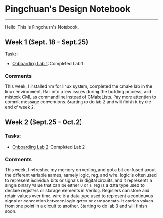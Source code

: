 # Pingchuan's Design Notebook
--------
Hello! This is Pingchuan's Notebook.

## Week 1 (Sept. 18 - Sept.25)

Tasks: 
* [Onboarding Lab 1](https://github.com/dpcarry/Processor_Labs/tree/main/lab1): Completed Lab 1

### Comments
This week, I installed vm for linux system, completed the cmake lab in the linux environment.
Ran into a few issues during the building process, and mistook CML as commandline instead of CMakeLists.
Pay more attention to commit message conventions.
Starting to do lab 2 and will finish it by the end of week 2.

## Week 2 (Sept.25 - Oct.2)

### Tasks:
* [Onboarding Lab 2](https://github.com/dpcarry/onboarding-lab-2/tree/dpc): Completed Lab 2

### Comments
This week, I refreshed my memory on verilog, and got a bit confused about the different variable names, namely logic, reg, and wire. 
logic is often used to represent individual bits or signals in digital circuits, and it represents a single binary value that can be either 0 or 1.
reg is a data type used to declare registers or storage elements in Verilog. Registers can store and retain values over time.
wire  is a data type used to represent a continuous signal or connection between logic gates or components. It carries values from one point in a circuit to another.
Starting to do lab 3 and will finish soon.

